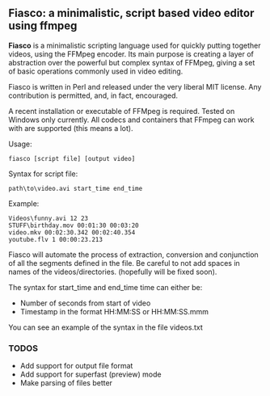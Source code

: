 ## Fiasco: a minimalistic, script based video editor using ffmpeg

**Fiasco** is a minimalistic scripting language used for quickly putting together
videos, using the FFMpeg encoder. Its main purpose is creating a 
layer of abstraction over the powerful but complex syntax of
FFMpeg, giving a set of basic operations commonly used in video editing.

Fiasco is written in Perl and released under the very liberal 
MIT license. Any contribution is permitted, and, in fact, encouraged.

A recent installation or executable of FFMpeg is required.
Tested on Windows only currently. All codecs and containers
that FFmpeg can work with are supported (this means a lot). 

Usage:

    fiasco [script file] [output video]

Syntax for script file:

    path\to\video.avi start_time end_time

Example:

	Videos\funny.avi 12 23
    STUFF\birthday.mov 00:01:30 00:03:20
    video.mkv 00:02:30.342 00:02:40.354
	youtube.flv 1 00:00:23.213

Fiasco will automate the process of extraction, conversion and 
conjunction of all the segments defined in the file. 
Be careful to not add spaces in names of the videos/directories. 
(hopefully will be fixed soon).

The syntax for start_time and end_time time can either be:
* Number of seconds from start of video
* Timestamp in the format HH:MM:SS or HH:MM:SS.mmm

You can see an example of the syntax in the file videos.txt 

### TODOS
* Add support for output file format
* Add support for superfast (preview) mode
* Make parsing of files better
